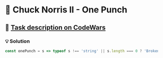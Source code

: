 # 📝 Chuck Norris II - One Punch

## 🔗 [Task description on CodeWars](https://www.codewars.com/kata/57057a035eef1f7e790009ef)

### 💡 Solution

```javascript
const onePunch = s => typeof s !== 'string' || s.length === 0 ? 'Broken!' : s.split(' ').sort().join(' ').replace(/[ae]/gi, '');
```
